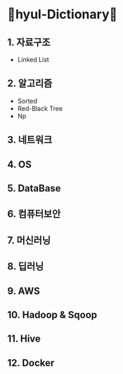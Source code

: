 # 📖hyul-Dictionary📖
 

## 1. 자료구조
- Linked List


## 2. 알고리즘
- Sorted
- Red-Black Tree
- Np


## 3. 네트워크


## 4. OS


## 5. DataBase


## 6. 컴퓨터보안


## 7. 머신러닝


## 8. 딥러닝


## 9. AWS


## 10. Hadoop & Sqoop


## 11. Hive


## 12. Docker
